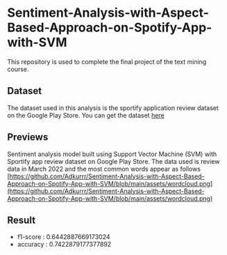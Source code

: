 # Sentiment-Analysis-with-Aspect-Based-Approach-on-Spotify-App-with-SVM
This repository is used to complete the final project of the text mining course.

## Dataset
The dataset used in this analysis is the sportify application review dataset on the Google Play Store. You can get the dataset [here](https://www.kaggle.com/datasets/mfaaris/spotify-app-reviews-2022/data)

## Previews
Sentiment analysis model built using Support Vector Machine (SVM) with Sportify app review dataset on Google Play Store. The data used is review data in March 2022 and the most common words appear as follows
[https://github.com/Adkurrr/Sentiment-Analysis-with-Aspect-Based-Approach-on-Spotify-App-with-SVM/blob/main/assets/wordcloud.png](https://github.com/Adkurrr/Sentiment-Analysis-with-Aspect-Based-Approach-on-Spotify-App-with-SVM/blob/main/assets/wordcloud.png)

## Result 
- f1-score : 0.6442887669173024
- accuracy : 0.7422879177377892